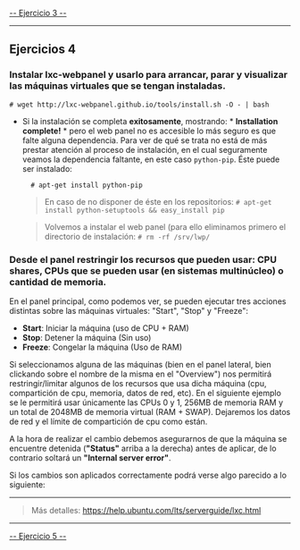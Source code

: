 [-- Ejercicio 3 --](./ejercicio03.md)

---------------------


## Ejercicios 4

### Instalar lxc-webpanel y usarlo para arrancar, parar y visualizar las máquinas virtuales que se tengan instaladas.

    # wget http://lxc-webpanel.github.io/tools/install.sh -O - | bash

* Si la instalación se completa **exitosamente**, mostrando: * **Installation complete!** * pero el web panel no es accesible lo más seguro es que falte alguna dependencia. Para ver de qué se trata no está de más prestar atención al proceso de instalación, en el cual seguramente veamos la dependencia faltante, en este caso `python-pip`. Éste puede ser instalado:

        # apt-get install python-pip

    > En caso de no disponer de éste en los repositorios: `# apt-get install python-setuptools && easy_install pip`

    > Volvemos a instalar el web panel (para ello eliminamos primero el directorio de instalación: `# rm -rf /srv/lwp/`


### Desde el panel restringir los recursos que pueden usar: CPU shares, CPUs que se pueden usar (en sistemas multinúcleo) o cantidad de memoria.

En el panel principal, como podemos ver, se pueden ejecutar tres acciones distintas sobre las máquinas virtuales: "Start", "Stop" y "Freeze":

* **Start**: Iniciar la máquina (uso de CPU + RAM)
* **Stop**: Detener la máquina (Sin uso)
* **Freeze**: Congelar la máquina (Uso de RAM)

Si seleccionamos alguna de las máquinas (bien en el panel lateral, bien clickando sobre el nombre de la misma en el "Overview") nos permitirá restringir/limitar algunos de los recursos que usa dicha máquina (cpu, compartición de cpu, memoria, datos de red, etc). En el siguiente ejemplo se le permitirá usar únicamente las CPUs 0 y 1, 256MB de memoria RAM y un total de 2048MB de memoria virtual (RAM + SWAP). Dejaremos los datos de red y el límite de compartición de cpu como están.

A la hora de realizar el cambio debemos asegurarnos de que la máquina se encuentre detenida (**"Status"** arriba a la derecha) antes de aplicar, de lo contrario soltará un **"Internal server error"**.

Si los cambios son aplicados correctamente podrá verse algo parecido a lo siguiente:

---------------------

> Más detalles: https://help.ubuntu.com/lts/serverguide/lxc.html

---------------------

[-- Ejercicio 5 --](./ejercicio05.md)
